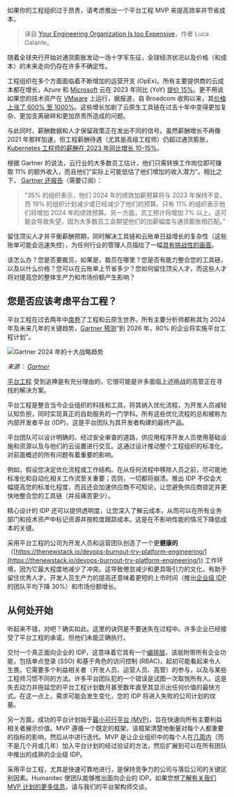 
<!--
title: 你的工程组织太昂贵了
cover: https://cdn.thenewstack.io/media/2024/04/a3518b26-engineering-organization-expensive.jpg
-->

如果你的工程组织过于昂贵，请考虑推出一个平台工程 MVP 来提高效率并节省成本。

> 译自 [Your Engineering Organization Is too Expensive](https://thenewstack.io/your-engineering-organization-is-too-expensive/)，作者 Luca Galante。

随着全球央行开始对通货膨胀发动一场十字军东征，全球经济状况以及价格（和成本）的未来走向仍存在许多不确定性。

工程组织在多个方面面临着不断增加的运营开支 (OpEx)。所有主要提供商的云成本都在增长，Azure 和 [Microsoft](https://news.microsoft.com/?utm_content=inline+mention) 云在 2023 年同比 (YoY) [提价 15%](https://news.microsoft.com/europe/2023/01/05/consistent-global-pricing-for-the-microsoft-cloud/)。更不用说如果您的技术资产在 [VMware](https://tanzu.vmware.com?utm_content=inline+mention) 上运行，据报道，自 Broadcom 收购以来，其[价格上涨了 600% 至 1000%](https://humanitec.com/blog/escape-vmware-lock-in-with-a-modular-internal-developer-platform)。这些增长加剧了云原生工具链在过去十年中变得更加复杂、更加支离破碎和更加昂贵所造成的问题。

与此同时，薪酬数据和人才保留政策正在发出不同的信号。虽然薪酬增长不再像 2021 年那样加速，但工程薪酬待遇（尤其是高级工程师）仍超过通货膨胀， [Kubernetes 工程师的薪酬在 2023 年同比增长 10-15%](https://kube.careers/state-of-kubernetes-jobs-2023-q4)。

根据 Gartner 的说法，云行业的大多数员工估计，他们只需转换工作岗位即可赚取 11% 的额外收入，而且他们“实际上可能低估了他们增加的收入潜力”。相比之下， [Gartner 还报告](https://www.gartner.com/en/documents/4640899)（需要订阅）：

> “35% 的组织表示，他们 2024 年的绩效加薪预算将与 2023 年保持不变，而 19% 的组织计划减少或已经减少了他们的预算。只有 11% 的组织表示他们将增加 2024 年的绩效预算。另一方面，员工预计将增加 7% 以上。这可能会导致失望，因为大多数员工会期望他们的加薪幅度与通货膨胀相匹配。”

留住顶尖人才并平衡薪酬预期，同时解决工具链和云账单日益增长的复杂性（这些账单可能会迅速失控），为任何行业的管理人员描绘了一幅[具有挑战性的画面](https://thenewstack.io/want-to-be-a-tech-company-try-platform-engineering/)。

该怎么办？您是否要裁员，如果是，裁员在哪里？您是否有能力整合您的工具链，以及以什么价格？您可以在云账单上节省多少？您如何留住顶尖人才，而这些人才将对提高您的整体生产力和市场份额产生影响？

## 您是否应该考虑平台工程？

平台工程在过去两年中[席卷](https://thenewstack.io/platform-engineering-benefits-developers-and-companies-too/)了工程和云原生世界。所有主要分析师都称其为 2024 年及未来几年的关键趋势，[Gartner 预测](https://www.gartner.com/en/newsroom/press-releases/2023-11-28-gartner-hype-cycle-shows-ai-practices-and-platform-engineering-will-reach-mainstream-adoption-in-software-engineering-in-two-to-five-years)“到 2026 年，80% 的企业将实施平台工程计划”。

![Gartner 2024 年的十大战略趋势](https://cdn.thenewstack.io/media/2024/04/700e1582-top-strategic-technology-trends-2024-1.png)

*来源： [Gartner](https://www.gartner.com/en/articles/gartner-top-10-strategic-technology-trends-for-2024)*

[平台工程](https://platformengineering.org/blog/what-is-platform-engineering) 受到追捧是有充分理由的，它很可能是许多面临上述挑战的高管正在寻找的解决方案。

平台工程是整合当今企业组织的科技和工具，将其纳入优化流程，为开发人员减轻认知负担，同时实现真正的自助服务的一门学科。所有这些优化流程的总和被称为内部开发者平台 (IDP)，这是平台团队为其开发者构建的最终产品。

平台团队可以设计明确的、经过安全审查的道路，供应用程序开发人员使用基础设施和资源以及与他们的云设置进行交互。这通过设计推动整个工程组织的标准化，对前面概述的所有问题有着重要的影响。

例如，假设您决定优化流程或工作结构。在从任何流程中移除人员之前，尽可能地标准化和自动化相关工作流至关重要；否则，一切都将崩溃。推出 IDP 不仅会大幅提高您的标准化程度，而且还会加速供应商不可知论，让您避免供应商锁定并更快地整合您的工具链（并且痛苦更少）。

精心设计的 IDP 还可以提供透明度，让您深入了解云成本，从而可以在所有业务部门和技术资产中标记资源并按粒度跟踪成本。这是在不影响性能的情况下降低成本的关键。

采用平台工程的公司为开发人员和运营团队创造了一个更**健康的**（[https://thenewstack.io/devops-burnout-try-platform-engineering/](https://thenewstack.io/devops-burnout-try-platform-engineering/)) 工作环境，因为它最大程度地减少了冲突。这导致倦怠减少和更具吸引力的文化，有助于留住优秀人才。开发人员生产力的提高还意味着更短的上市时间（推出[企业级 IDP](https://humanitec.com/blog/slash-time-to-market-and-go-faster-with-platform-engineering)的团队平均下降 30%）和市场份额增长。

## 从何处开始

听起来不错，对吧？确实如此。这里的诀窍是不要迷失在过程中。许多企业已经接受了平台工程的承诺，但他们未能正确执行。

交付一个真正面向企业的 IDP，这意味着它具有一个[编排层](https://humanitec.com/products/platform-orchestrator)，该层附带所有企业功能，包括单点登录 (SSO) 和基于角色的访问控制 (RBAC)，起初可能看起来令人生畏。它需要多个利益相关者（开发人员、运营人员、高管）的参与，以及与某些工程师习惯不同的方法。许多平台团队犯的一个错误是试图一次取悦所有人。这是失去动力并拖延您的平台工程计划数月甚至数年直至其显示出任何价值的最快方式。在这一点上，需求可能会发生变化，您的 IDP 将进入失败的公司计划的坟墓。

另一方面，成功的平台计划始于[最小可行平台 (MVP)](https://humanitec.com/blog/how-to-build-a-minimum-viable-platform-mvp)，旨在快速向所有主要利益相关者展示价值。MVP 遵循一个既定的框架，该框架清楚地衡量对每个人都重要的指标的影响，然后从中进行迭代。MVP 是让企业组织中的每个人在[几周内](https://thenewstack.io/platform-engineering-dies-in-4-weeks/)（而不是几个月或几年）加入平台计划的经过验证的方法，然后扩展到可以在所有团队中推出的成熟的企业级 IDP。

采用平台工程，尤其是快速可靠地进行，是保持竞争力的公司与落后公司的关键区别因素。Humanitec 使团队能够推出面向企业的 IDP。如果您想[了解有关我们 MVP 计划的更多信息](https://humanitec.com/minimum-viable-platform-mvp)，请与我们的平台架构师交谈。